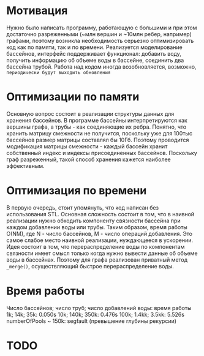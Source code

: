 Мотивация
=
Нужно было написать программу, работающую с большими и при этом достаточно разреженными (~млн вершин и ~10млн ребер, например) графами, поэтому возникла необходимость серьезно оптимизировать код как по памяти, так и по времени.
Реализуется моделирование бассейнов, интерфейс поддерживает функционал: добавить воду, получить информацию об объеме воды в бассейне, соединить два бассейна трубой. Работа над кодом иногда возобновляется, возможно, `периодически будут выходить обновления`

Оптимизации по памяти
=
Основную вопрос состоит в реализации структуры данных для хранения бассейнов. В программе бассейны интерпретируются как вершины графа, а трубы - как соединяющие их ребра. Понятно, что хранить матрицу смежности не получится, поскольку уже для 100тыс бассейнов размер матрицы составлял бы 10Гб. Поэтому проводится модификация матрицы смежности - каждый бассейн хранит собственный индекс и индексы присоединенных бассейнов. Поскольку граф разреженный, такой способ хранения кажется наиболее эффективным.

Оптимизация по времени
=
В первую очередь, стоит упомянуть, что код написан без использования STL. Основная сложность состоит в том, что в наивной реализации нужно обходить компоненту связности бассейна при каждом добавлении воды или трубы. Таким образом, время работы O(NM), где N - число бассейнов, M - число операций добавления. Это самое слабое место наивной реализации, нуждающееся в ускорении. Идея состоит в том, что перераспределение воды по компонентам связности имеет смысл только когда нужно вывести данные об объеме воды в бассейнах. Поэтому для графа реализован приватный метод `_merge()`, осуществляющий быстрое перераспределение воды.

Время работы
=
Число бассейнов; число труб; число добавлений воды: время работы
1k; 14k; 35k: 0.050s
10k; 140k; 350k: 0.476s
100k; 1.4kk; 3.5kk: 5.526s
numberOfPools ~ 150k: segfault (превышение глубины рекурсии)

TODO
=
